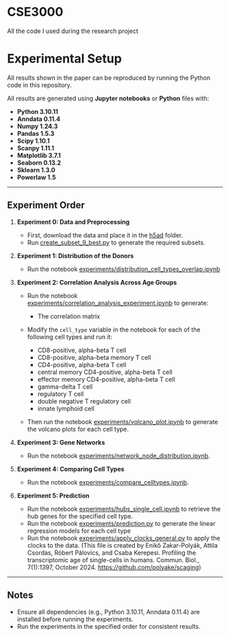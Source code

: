 # CSE3000
All the code I used during the research project

# Experimental Setup

All results shown in the paper can be reproduced by running the Python code in this repository.

All results are generated using **Jupyter notebooks** or **Python** files with:
- **Python 3.10.11**
- **Anndata 0.11.4**
- **Numpy 1.24.3**
- **Pandas 1.5.3**
- **Scipy 1.10.1**
- **Scanpy 1.11.1**
- **Matplotlib 3.7.1**
- **Seaborn 0.13.2**
- **Sklearn 1.3.0**
- **Powerlaw 1.5**

---

## Experiment Order

1. **Experiment 0: Data and Preprocessing**  
   - First, download the data and place it in the [h5ad](h5ad) folder.
   - Run [create_subset_9_best.py](create_subset_9_best.py) to generate the required subsets.

2. **Experiment 1: Distribution of the Donors**  
   - Run the notebook [experiments/distribution_cell_types_overlap.ipynb](experiments/distribution_cell_types_overlap.ipynb)

3. **Experiment 2: Correlation Analysis Across Age Groups**  
   - Run the notebook [experiments/correlation_analysis_experiment.ipynb](experiments/correlation_analysis_experiment.ipynb) to generate:  
     - The correlation matrix
   - Modify the `cell_type` variable in the notebook for each of the following cell types and run it:
     - CD8-positive, alpha-beta T cell
     - CD8-positive, alpha-beta memory T cell
     - CD4-positive, alpha-beta T cell
     - central memory CD4-positive, alpha-beta T cell
     - effector memory CD4-positive, alpha-beta T cell
     - gamma-delta T cell
     - regulatory T cell
     - double negative T regulatory cell
     - innate lymphoid cell

   - Then run the notebook [experiments/volcano_plot.ipynb](experiments/volcano_plot.ipynb) to generate the volcano plots for each cell type.

4. **Experiment 3: Gene Networks**  
   - Run the notebook [experiments/network_node_distribution.ipynb](experiments/network_node_distribution.ipynb).

5. **Experiment 4: Comparing Cell Types**  
   - Run the notebook [experiments/compare_celltypes.ipynb](experiments/compare_celltypes.ipynb).

6. **Experiment 5: Prediction**  
   - Run the notebook [experiments/hubs_single_cell.ipynb](experiments/hubs_single_cell.ipynb) to retrieve the hub genes for the specified cell type.
   - Run the notebook [experiments/prediction.py](experiments/prediction.py) to generate the linear regression models for each cell type
   - Run the notebook [experiments/apply_clocks_general.py](experiments/apply_clocks_general.py) to apply the clocks to the data. (This file is created by Enikő Zakar-Polyák, Attila Csordas, Róbert Pálovics, and Csaba Kerepesi. Profiling the transcriptomic age of single-cells in humans. Commun. Biol., 7(1):1397, October 2024. https://github.com/polyake/scaging)

---

## Notes  
- Ensure all dependencies (e.g., Python 3.10.11, Anndata 0.11.4) are installed before running the experiments.  
- Run the experiments in the specified order for consistent results. 